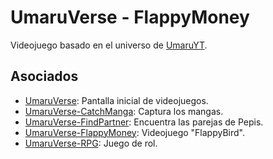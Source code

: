 # UmaruVerse - FlappyMoney

Videojuego basado en el universo de [UmaruYT](https://www.youtube.com/@UmaruYT/).

## Asociados

- [UmaruVerse](https://github.com/jbr1989/UmaruVerse-HTML): Pantalla inicial de videojuegos.
- [UmaruVerse-CatchManga](https://github.com/jbr1989/UmaruVerse-CatchManga): Captura los mangas.
- [UmaruVerse-FindPartner](https://github.com/jbr1989/UmaruVerse-FindPartner): Encuentra las parejas de Pepis.
- [UmaruVerse-FlappyMoney](https://github.com/jbr1989/UmaruVerse-FlappyMoney): Videojuego "FlappyBird".
- [UmaruVerse-RPG](https://github.com/jbr1989/UmaruVerse-RPG): Juego de rol.
